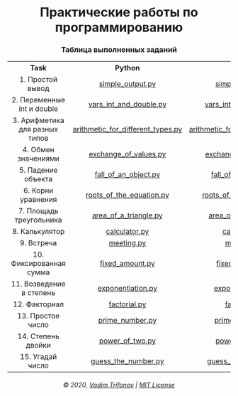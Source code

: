 <h1 align="center">Практические работы по программированию</h1>

<h3 align="center">Таблица выполненных заданий</h3>
<table style="width:100%;text-align:center">
    <tr>
        <th>Task</th>
        <th>Python</th>
        <th>C++</th>
    </tr>
    <tr>
        <td>1. Простой вывод</td>
        <td><a href="https://github.com/g0dswi11/programming_practice/blob/master/Practice/01/Python//simple_output.py">simple_output.py</a></td>
        <td><a href="https://github.com/g0dswi11/programming_practice/blob/master/Practice/01/C%2B%2B/simple_output.cpp">simple_output.cpp</a></td>
    </tr>
    <tr>
        <td>2. Переменные int и double</td>
        <td><a href="https://github.com/g0dswi11/programming_practice/blob/master/Practice/02/Python//vars_int_and_double.py">vars_int_and_double.py</a></td>
        <td><a href="https://github.com/g0dswi11/programming_practice/blob/master/Practice/02/C%2B%2B/vars_int_and_double.cpp">vars_int_and_double.cpp</a></td>
    </tr>
    <tr>
        <td>3. Арифметика для разных типов</td>
        <td><a href="https://github.com/g0dswi11/programming_practice/blob/master/Practice/03/Python//arithmetic_for_different_types.py">arithmetic_for_different_types.py</a></td>
        <td><a href="https://github.com/g0dswi11/programming_practice/blob/master/Practice/03/C%2B%2B/arithmetic_for_different_types.cpp">arithmetic_for_different_types.cpp</a></td>
    </tr>
    <tr>
        <td>4. Обмен значениями</td>
        <td><a href="https://github.com/g0dswi11/programming_practice/blob/master/Practice/04/Python//exchange_of_values.py">exchange_of_values.py</a></td>
        <td><a href="https://github.com/g0dswi11/programming_practice/blob/master/Practice/04/C%2B%2B/exchange_of_values.cpp">exchange_of_values.cpp</a></td>
    </tr>
    <tr>
        <td>5. Падение объекта</td>
        <td><a href="https://github.com/g0dswi11/programming_practice/blob/master/Practice/05/Python//fall_of_an_object.py">fall_of_an_object.py</a></td>
        <td><a href="https://github.com/g0dswi11/programming_practice/blob/master/Practice/05/C%2B%2B/fall_of_an_object.cpp">fall_of_an_object.cpp</a></td>
    </tr>
    <tr>
        <td>6. Корни уравнения</td>
        <td><a href="https://github.com/g0dswi11/programming_practice/blob/master/Practice/06/Python//roots_of_the_equation.py">roots_of_the_equation.py</a></td>
        <td><a href="https://github.com/g0dswi11/programming_practice/blob/master/Practice/06/C%2B%2B/roots_of_the_equation.cpp">roots_of_the_equation.cpp</a></td>
    </tr>
    <tr>
        <td>7. Площадь треугольника</td>
        <td><a href="https://github.com/g0dswi11/programming_practice/blob/master/Practice/07/Python//area_of_a_triangle.py">area_of_a_triangle.py</a></td>
        <td><a href="https://github.com/g0dswi11/programming_practice/blob/master/Practice/07/C%2B%2B/area_of_a_triangle.cpp">area_of_a_triangle.cpp</a></td>
    </tr>
    <tr>
        <td>8. Калькулятор</td>
        <td><a href="https://github.com/g0dswi11/programming_practice/blob/master/Practice/08/Python//calculator.py">calculator.py</a></td>
        <td><a href="https://github.com/g0dswi11/programming_practice/blob/master/Practice/08/C%2B%2B/calculator.cpp">calculator.cpp</a></td>
    </tr>
    <tr>
        <td>9. Встреча</td>
        <td><a href="https://github.com/g0dswi11/programming_practice/blob/master/Practice/09/Python//meeting.py">meeting.py</a></td>
        <td><a href="https://github.com/g0dswi11/programming_practice/blob/master/Practice/09/C%2B%2B/meeting.cpp">meeting.cpp</a></td>
    </tr>
    <tr>
        <td>10. Фиксированная сумма</td>
        <td><a href="https://github.com/g0dswi11/programming_practice/blob/master/Practice/10/Python//fixed_amount.py">fixed_amount.py</a></td>
        <td><a href="https://github.com/g0dswi11/programming_practice/blob/master/Practice/10/C%2B%2B/fixed_amount.cpp">fixed_amount.cpp</a></td>
    </tr>
    <tr>
        <td>11. Возведение в степень</td>
        <td><a href="https://github.com/g0dswi11/programming_practice/blob/master/Practice/11/Python//exponentiation.py">exponentiation.py</a></td>
        <td><a href="https://github.com/g0dswi11/programming_practice/blob/master/Practice/11/C%2B%2B/exponentiation.cpp">exponentiation.cpp</a></td>
    </tr>
    <tr>
        <td>12. Факториал</td>
        <td><a href="https://github.com/g0dswi11/programming_practice/blob/master/Practice/12/Python//factorial.py">factorial.py</a></td>
        <td><a href="https://github.com/g0dswi11/programming_practice/blob/master/Practice/12/C%2B%2B/factorial.cpp">factorial.cpp</a></td>
    </tr>
    <tr>
        <td>13. Простое число</td>
        <td><a href="https://github.com/g0dswi11/programming_practice/blob/master/Practice/13/Python//prime_number.py">prime_number.py</a></td>
        <td><a href="https://github.com/g0dswi11/programming_practice/blob/master/Practice/13/C%2B%2B/prime_number.cpp">prime_number.cpp</a></td>
    </tr>
    <tr>
        <td>14. Степень двойки</td>
            <td><a href="https://github.com/g0dswi11/programming_practice/blob/master/Practice/14/Python//power_of_two.py">power_of_two.py</a></td>
            <td><a href="https://github.com/g0dswi11/programming_practice/blob/master/Practice/14/C%2B%2B/power_of_two.cpp">power_of_two.cpp</a></td>
    </tr>
    <tr>
        <td>15. Угадай число</td>
            <td><a href="https://github.com/g0dswi11/programming_practice/blob/master/Practice/15/Python//guess_the_number.py">guess_the_number.py</a></td>
            <td><a href="https://github.com/g0dswi11/programming_practice/blob/master/Practice/15/C%2B%2B/guess_the_number.cpp">guess_the_number.cpp</a></td>
    </tr>
</table>

<h6 align="center">&copy; 2020, <a href="https://vk.com/id612837433">Vadim Trifonov</a> | <a href="https://github.com/g0dswi11/programming_practice/blob/master/LICENSE">MIT License</a></h6>
